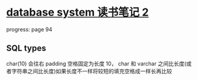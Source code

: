 # [database system 读书笔记 2](/2021/12/database_system_concept_2.md)

progress: page 94

## SQL types

char(10) 会往右 padding 空格固定为长度 10，
char 和 varchar 之间比长度(或者字符串之间比长度)如果长度不一样将较短的填充空格成一样长再比较

